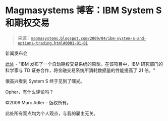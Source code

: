 <!--yml

分类：未分类

日期：2024-05-18 04:54:44

-->

# Magmasystems 博客：IBM System S 和期权交易

> 来源：[`magmasystems.blogspot.com/2009/04/ibm-system-s-and-options-trading.html#0001-01-01`](http://magmasystems.blogspot.com/2009/04/ibm-system-s-and-options-trading.html#0001-01-01)

新闻发布会

[此处](http://before-you-invest.com/ibm-unveils-prototype-options-trading-system/) - "IBM 发布了一个自动期权交易系统的原型。在该项目中，IBM 研究部门的科学家与 TD 证券合作，将金融交易系统所消耗数据量的性能提高了 21 倍。"

很高兴看到 System S 终于见到了曙光。

Opher，有什么评论吗？

©2009 Marc Adler - 版权所有。

此处所有观点均为个人观点，与我的雇主无关。

